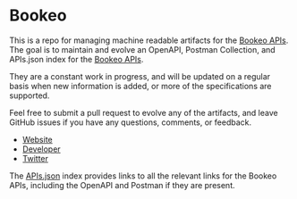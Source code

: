 # BookeoThis is a repo for managing machine readable artifacts for the [Bookeo APIs](https://www.bookeo.com). The goal is to maintain and evolve an OpenAPI, Postman Collection, and APIs.json index for the [Bookeo APIs](https://www.bookeo.com).They are a constant work in progress, and will be updated on a regular basis when new information is added, or more of the specifications are supported.Feel free to submit a pull request to evolve any of the artifacts, and leave GitHub issues if you have any questions, comments, or feedback.- [Website](https://www.bookeo.com)- [Developer](https://www.bookeo.com)- [Twitter](https://twitter.com/bookeo)The [APIs.json](https://github.com/api-evangelist/bookeo/blob/master/apis.json) index provides links to all the relevant links for the Bookeo APIs, including the OpenAPI and Postman if they are present.